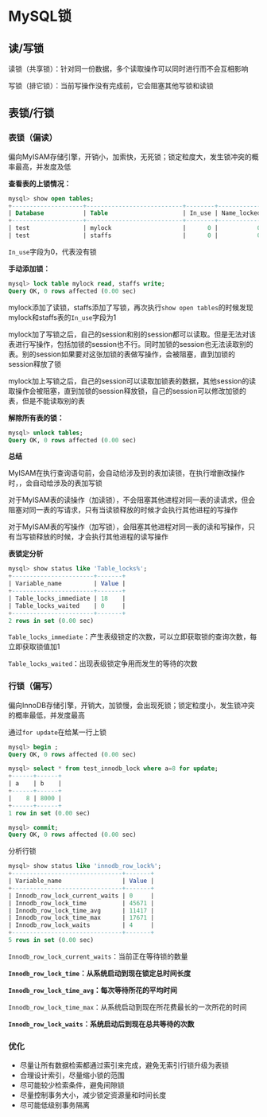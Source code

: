 # MySQL锁



## 读/写锁

读锁（共享锁）：针对同一份数据，多个读取操作可以同时进行而不会互相影响

写锁（排它锁）：当前写操作没有完成前，它会阻塞其他写锁和读锁



## 表锁/行锁



### 表锁（偏读）

偏向MyISAM存储引擎，开销小，加索快，无死锁；锁定粒度大，发生锁冲突的概率最高，并发度及低



**查看表的上锁情况：**

```sql
mysql> show open tables;
+--------------------+---------------------------+--------+-------------+
| Database           | Table                     | In_use | Name_locked |
+--------------------+---------------------------+--------+-------------+
| test               | mylock                    |      0 |           0 |
| test               | staffs                    |      0 |           0 |
```

`In_use`字段为0，代表没有锁



**手动添加锁：**

```sql
mysql> lock table mylock read, staffs write;
Query OK, 0 rows affected (0.00 sec)

```

mylock添加了读锁，staffs添加了写锁，再次执行`show open tables`的时候发现mylock和staffs表的`In_use`字段为1



mylock加了写锁之后，自己的session和别的session都可以读取。但是无法对该表进行写操作，包括加锁的session也不行。同时加锁的session也无法读取别的表。别的session如果要对这张加锁的表做写操作，会被阻塞，直到加锁的session释放了锁



mylock加上写锁之后，自己的session可以读取加锁表的数据，其他session的读取操作会被阻塞，直到加锁的session释放锁，自己的session可以修改加锁的表，但是不能读取别的表



**解除所有表的锁：**

```sql
mysql> unlock tables;
Query OK, 0 rows affected (0.00 sec)

```



**总结**

MyISAM在执行查询语句前，会自动给涉及到的表加读锁，在执行增删改操作时，，会自动给涉及的表加写锁

对于MyISAM表的读操作（加读锁），不会阻塞其他进程对同一表的读请求，但会阻塞对同一表的写请求，只有当读锁释放的时候才会执行其他进程的写操作

对于MyISAM表的写操作（加写锁），会阻塞其他进程对同一表的读和写操作，只有当写锁释放的时候，才会执行其他进程的读写操作



**表锁定分析**

```sql
mysql> show status like 'Table_locks%';
+-----------------------+-------+
| Variable_name         | Value |
+-----------------------+-------+
| Table_locks_immediate | 18    |
| Table_locks_waited    | 0     |
+-----------------------+-------+
2 rows in set (0.00 sec)

```

`Table_locks_immediate`：产生表级锁定的次数，可以立即获取锁的查询次数，每立即获取锁值加1

`Table_locks_waited`：出现表级锁定争用而发生的等待的次数



### 行锁（偏写）

偏向InnoDB存储引擎，开销大，加锁慢，会出现死锁；锁定粒度小，发生锁冲突的概率最低，并发度最高



通过`for update`在给某一行上锁	

```sql
mysql> begin ;
Query OK, 0 rows affected (0.00 sec)

mysql> select * from test_innodb_lock where a=8 for update;
+------+------+
| a    | b    |
+------+------+
|    8 | 8000 |
+------+------+
1 row in set (0.00 sec)

mysql> commit;
Query OK, 0 rows affected (0.00 sec)

```



分析行锁

```sql
mysql> show status like 'innodb_row_lock%';
+-------------------------------+-------+
| Variable_name                 | Value |
+-------------------------------+-------+
| Innodb_row_lock_current_waits | 0     |
| Innodb_row_lock_time          | 45671 |
| Innodb_row_lock_time_avg      | 11417 |
| Innodb_row_lock_time_max      | 17671 |
| Innodb_row_lock_waits         | 4     |
+-------------------------------+-------+
5 rows in set (0.00 sec)

```

`Innodb_row_lock_current_waits`：当前正在等待锁的数量

**`Innodb_row_lock_time`：从系统启动到现在锁定总时间长度**

**`Innodb_row_lock_time_avg`：每次等待所花的平均时间**

`Innodb_row_lock_time_max`：从系统启动到现在所花费最长的一次所花的时间

**`Innodb_row_lock_waits`：系统启动后到现在总共等待的次数**



### 优化

* 尽量让所有数据检索都通过索引来完成，避免无索引行锁升级为表锁
* 合理设计索引，尽量缩小锁的范围
* 尽可能较少检索条件，避免间隙锁
* 尽量控制事务大小，减少锁定资源量和时间长度
* 尽可能低级别事务隔离